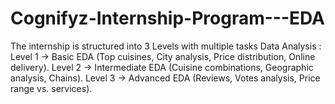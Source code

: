 # Cognifyz-Internship-Program---EDA
The internship is structured into 3 Levels with multiple tasks  Data Analysis  :  Level 1 → Basic EDA (Top cuisines, City analysis, Price distribution, Online delivery).  Level 2 → Intermediate EDA (Cuisine combinations, Geographic analysis, Chains).  Level 3 → Advanced EDA (Reviews, Votes analysis, Price range vs. services).
